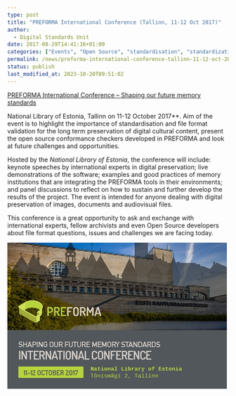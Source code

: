 ```yaml
---
type: post
title: "PREFORMA International Conference (Tallinn, 11-12 Oct 2017)"
author:
  - Digital Standards Unit
date: 2017-08-29T14:41:16+01:00
categories: ["Events", "Open Source", "standardisation", "standardization"]
permalink: /news/preforma-international-conference-tallinn-11-12-oct-2017/
status: publish
last_modified_at: 2023-10-20T09:51:02
---
```


[PREFORMA International Conference – Shaping our future memory standards](http://www.digitalmeetsculture.net/article/preforma-international-conference/)

National Library of Estonia, Tallinn on 11-12 October 2017**. Aim of the event is to highlight the importance of 
standardisation and file format validation for the long term preservation of digital cultural content, 
present the open source conformance checkers developed in PREFORMA and look at future challenges and opportunities. 

Hosted by the _National Library of Estonia_, the conference will include: keynote speeches by international experts in 
digital preservation; live demonstrations of the software; examples and good practices of memory institutions that are 
integrating the PREFORMA tools in their environments; and panel discussions to reflect on how to sustain and further 
develop the results of the project. The event is intended for anyone dealing with digital preservation of images, 
documents and audiovisual files. 

This conference is a great opportunity to ask and exchange with international experts, fellow archivists and even Open 
Source developers about file format questions, issues and challenges we are facing today. 

![Preforma conference banner](../../images/PREFORMA-image.jpg)
